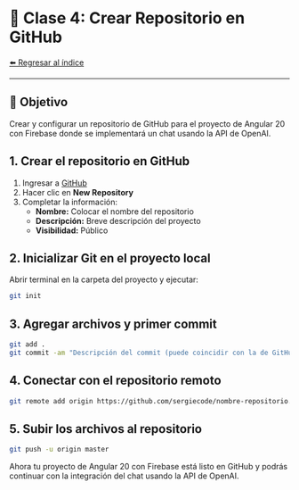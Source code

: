 # 🔗 Clase 4: Crear Repositorio en GitHub

[⬅️ Regresar al índice](../README.md)

---

## 🎯 Objetivo
Crear y configurar un repositorio de GitHub para el proyecto de Angular 20 con Firebase donde se implementará un chat usando la API de OpenAI.

## 1. Crear el repositorio en GitHub
1. Ingresar a [GitHub](https://github.com/)
2. Hacer clic en **New Repository**
3. Completar la información:
   - **Nombre:** Colocar el nombre del repositorio
   - **Descripción:** Breve descripción del proyecto
   - **Visibilidad:** Público

## 2. Inicializar Git en el proyecto local
Abrir terminal en la carpeta del proyecto y ejecutar:

```bash
git init
```

## 3. Agregar archivos y primer commit
```bash
git add .
git commit -am "Descripción del commit (puede coincidir con la de GitHub si es la primera)"
```

## 4. Conectar con el repositorio remoto
```bash
git remote add origin https://github.com/sergiecode/nombre-repositorio.git
```

## 5. Subir los archivos al repositorio
```bash
git push -u origin master
```

Ahora tu proyecto de Angular 20 con Firebase está listo en GitHub y podrás continuar con la integración del chat usando la API de OpenAI.

